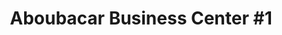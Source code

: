 ---
title: "Aboubacar Business Center #1"
url: /zwedru/aboubacar-business-center-1/
shop: Lebensmittel
---